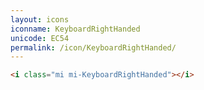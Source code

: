 ```yaml
---
layout: icons
iconname: KeyboardRightHanded
unicode: EC54
permalink: /icon/KeyboardRightHanded/
---
```


``` html
<i class="mi mi-KeyboardRightHanded"></i>
```
